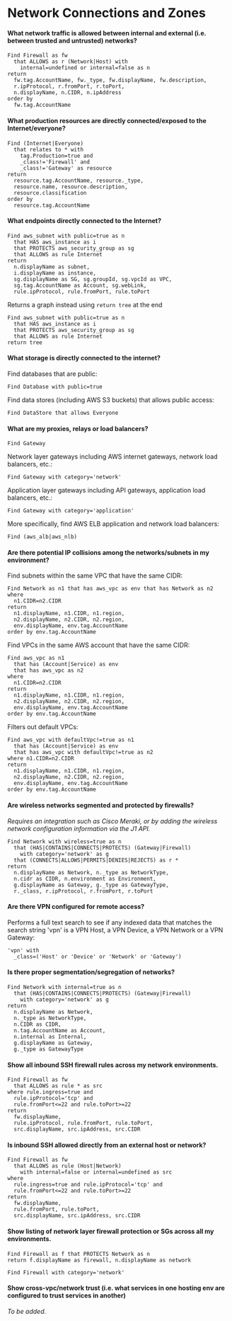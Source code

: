 # Network Connections and Zones

#### What network traffic is allowed between internal and external (i.e. between trusted and untrusted) networks?

```j1ql
Find Firewall as fw
  that ALLOWS as r (Network|Host) with
    internal=undefined or internal=false as n
return
  fw.tag.AccountName, fw._type, fw.displayName, fw.description,
  r.ipProtocol, r.fromPort, r.toPort,
  n.displayName, n.CIDR, n.ipAddress
order by
  fw.tag.AccountName
```

#### What production resources are directly connected/exposed to the Internet/everyone?

```j1ql
Find (Internet|Everyone)
  that relates to * with
    tag.Production=true and
    _class!='Firewall' and
    _class!='Gateway' as resource
return
  resource.tag.AccountName, resource._type,
  resource.name, resource.description,
  resource.classification
order by
  resource.tag.AccountName
```

#### What endpoints directly connected to the Internet?

```j1ql
Find aws_subnet with public=true as n
  that HAS aws_instance as i
  that PROTECTS aws_security_group as sg
  that ALLOWS as rule Internet
return
  n.displayName as subnet,
  i.displayName as instance,
  sg.displayName as SG, sg.groupId, sg.vpcId as VPC,
  sg.tag.AccountName as Account, sg.webLink,
  rule.ipProtocol, rule.fromPort, rule.toPort
```

Returns a graph instead using `return tree` at the end

```j1ql
Find aws_subnet with public=true as n
  that HAS aws_instance as i
  that PROTECTS aws_security_group as sg
  that ALLOWS as rule Internet
return tree
```

#### What storage is directly connected to the internet?

Find databases that are public:

```j1ql
Find Database with public=true
```

Find data stores (including AWS S3 buckets) that allows public access:

```j1ql
Find DataStore that allows Everyone
```

#### What are my proxies, relays or load balancers?

```j1ql
Find Gateway
```

Network layer gateways including AWS internet gateways, network load balancers, etc.:

```j1ql
Find Gateway with category='network'
```

Application layer gateways including API gateways, application load balancers, etc.:

```j1ql
Find Gateway with category='application'
```

More specifically, find AWS ELB application and network load balancers:

```j1ql
Find (aws_alb|aws_nlb)
```

#### Are there potential IP collisions among the networks/subnets in my environment?

Find subnets within the same VPC that have the same CIDR:

```j1ql
Find Network as n1 that has aws_vpc as env that has Network as n2
where
  n1.CIDR=n2.CIDR
return
  n1.displayName, n1.CIDR, n1.region,
  n2.displayName, n2.CIDR, n2.region,
  env.displayName, env.tag.AccountName
order by env.tag.AccountName
```

Find VPCs in the same AWS account that have the same CIDR:

```j1ql
Find aws_vpc as n1
  that has (Account|Service) as env
  that has aws_vpc as n2
where
  n1.CIDR=n2.CIDR
return
  n1.displayName, n1.CIDR, n1.region,
  n2.displayName, n2.CIDR, n2.region,
  env.displayName, env.tag.AccountName
order by env.tag.AccountName
```

Filters out default VPCs:

```j1ql
Find aws_vpc with defaultVpc!=true as n1
  that has (Account|Service) as env
  that has aws_vpc with defaultVpc!=true as n2
where n1.CIDR=n2.CIDR
return
  n1.displayName, n1.CIDR, n1.region,
  n2.displayName, n2.CIDR, n2.region,
  env.displayName, env.tag.AccountName
order by env.tag.AccountName
```

#### Are wireless networks segmented and protected by firewalls?

_Requires an integration such as Cisco Meraki, or by adding the wireless network configuration information via the J1 API._

```j1ql
Find Network with wireless=true as n
  that (HAS|CONTAINS|CONNECTS|PROTECTS) (Gateway|Firewall)
    with category='network' as g
  that (CONNECTS|ALLOWS|PERMITS|DENIES|REJECTS) as r *
return
  n.displayName as Network, n._type as NetworkType,
  n.cidr as CIDR, n.environment as Environment,
  g.displayName as Gateway, g._type as GatewayType,
  r._class, r.ipProtocol, r.fromPort, r.toPort
```

#### Are there VPN configured for remote access?

Performs a full text search to see if any indexed data that matches the search string 'vpn' is a VPN Host, a VPN Device, a VPN Network or a VPN Gateway:

```j1ql
'vpn' with
  _class=('Host' or 'Device' or 'Network' or 'Gateway')
```

#### Is there proper segmentation/segregation of networks?

```j1ql
Find Network with internal=true as n
  that (HAS|CONTAINS|CONNECTS|PROTECTS) (Gateway|Firewall)
    with category='network' as g
return
  n.displayName as Network,
  n._type as NetworkType,
  n.CIDR as CIDR,
  n.tag.AccountName as Account,
  n.internal as Internal,
  g.displayName as Gateway,
  g._type as GatewayType
```

#### Show all inbound SSH firewall rules across my network environments.

```j1ql
Find Firewall as fw
  that ALLOWS as rule * as src
where rule.ingress=true and
  rule.ipProtocol='tcp' and
  rule.fromPort<=22 and rule.toPort>=22
return
  fw.displayName,
  rule.ipProtocol, rule.fromPort, rule.toPort,
  src.displayName, src.ipAddress, src.CIDR
```

#### Is inbound SSH allowed directly from an external host or network?

```j1ql
Find Firewall as fw
  that ALLOWS as rule (Host|Network)
    with internal=false or internal=undefined as src
where
  rule.ingress=true and rule.ipProtocol='tcp' and
  rule.fromPort<=22 and rule.toPort>=22
return
  fw.displayName,
  rule.fromPort, rule.toPort,
  src.displayName, src.ipAddress, src.CIDR
```

#### Show listing of network layer firewall protection or SGs across all my environments.

```j1ql
Find Firewall as f that PROTECTS Network as n
return f.displayName as firewall, n.displayName as network
```

```j1ql
Find Firewall with category='network'
```

#### Show cross-vpc/network trust (i.e. what services in one hosting env are configured to trust services in another)

_To be added._
